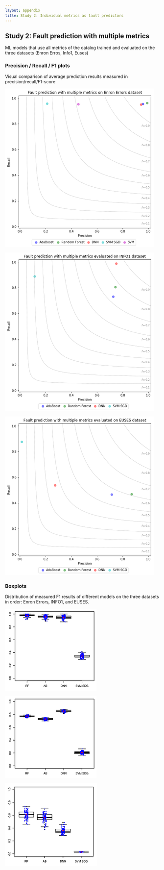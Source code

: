 ```yaml
---
layout: appendix
title: Study 2: Individual metrics as fault predictors
---
```

<h2>Study 2: Fault prediction with multiple metrics</h2>
  <p>ML models that use all metrics of the catalog trained and evaluated on the three datasets (Enron Erros, Info1, Euses) </p>
  <h3>  Precision / Recall / F1 plots </h3>
    <p>Visual comparison of average prediction results measured in precision/recall/F1-score </h3>
    <p><img src="appendix/plots/ensemble/ensemble_ENRON.png" alt="ensemble ENRON" /></p>
    <p><img src="appendix/plots/ensemble/ensemble_INFO1.png" alt="ensemble INFO1" /></p>
    <p><img src="appendix/plots/ensemble/ensemble_EUSES.png" alt="ensemble EUSES" /></p>
  <h3>  Boxplots </h3>
    <p>Distribution of measured F1 results of different models on the three datasets in order: Enron Errors, INFO1, and EUSES.</p>
    <p><img src="appendix/plots/boxplots/boxplot_ENRON.png" alt="boxplot ENRON" /></p>
    <p><img src="appendix/plots/boxplots/boxplot_INFO1.png" alt="boxplot INFO1" /></p>
    <p><img src="appendix/plots/boxplots/boxplot_EUSES.png" alt="boxplots EUSES" /></p>
